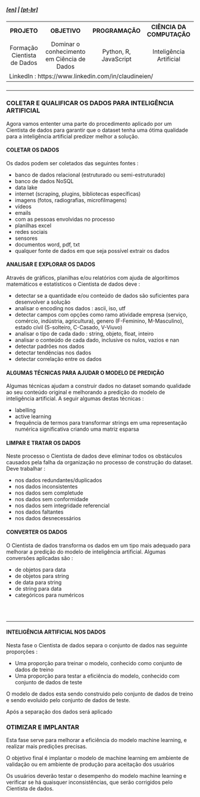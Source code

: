 <h5><a href="blank_">[en]</a> | <a href="blank_">[pt-br]</a>
</h5>
<h5>
<div>
  <table>
    <tr>
      <th>PROJETO</th>
      <th>OBJETIVO</th>
      <th>PROGRAMAÇÃO</th>
      <th>CIÊNCIA DA COMPUTAÇÃO</th>
    </tr>
    <tr>
      <td align="center">Formação Cientista de Dados</td>
      <td align="center">Dominar o conhecimento em Ciência de Dados</td>
      <td align="center">Python, R, JavaScript</td>
      <td align="center">Inteligência Artificial</td>
    </tr>
    <tr>
        <td colspan="4">LinkedIn : https://www.linkedin.com/in/claudineien/</td>
    </tr>
  </table>
</div>
</h5>

<hr>
<h3>COLETAR E QUALIFICAR OS DADOS PARA INTELIGÊNCIA ARTIFICIAL</h3>
<p>Agora vamos ententer uma parte do procedimento aplicado por um Cientista de dados para garantir que o dataset tenha uma ótima qualidade para a inteligência artificial predizer melhor a solução.</p>
<h4>COLETAR OS DADOS</h4>
<p>Os dados podem ser coletados das seguintes fontes :</p>
<p>
    <ul>
        <li>banco de dados relacional (estruturado ou semi-estruturado)</li>
        <li>banco de dados NoSQL</li>
        <li>data lake</li>
        <li>internet (scraping, plugins, bibliotecas específicas)</li>
        <li>imagens (fotos, radiografias, microfilmagens)</li>
        <li>vídeos</li>
        <li>emails</li>
        <li>com as pessoas envolvidas no processo</li>
        <li>planilhas excel</li>
        <li>redes sociais</li>
        <li>sensores</li>
        <li>documentos word, pdf, txt</li>
        <li>qualquer fonte de dados em que seja possível extrair os dados</li>
    </ul>
</p>
<h4>ANALISAR E EXPLORAR OS DADOS</h4>
<p>Através de gráficos, planilhas e/ou relatórios com ajuda de algorítimos matemáticos e estatísticos o Cientista de dados deve :
    <ul>
        <li>detectar se a quantidade e/ou conteúdo de dados são suficientes para desenvolver a solução</li>
        <li>analisar o encoding nos dados : ascii, iso, utf</li>
        <li>detectar campos com opções como ramo atividade empresa (serviço, comércio, indústria, agricultura), genero (F-Feminino, M-Masculino), estado cívil (S-solteiro, C-Casado, V-Viuvo)</li>
        <li>analisar o tipo de cada dado : string, objeto, float, inteiro</li>
        <li>analisar o conteúdo de cada dado, inclusive os nulos, vazios e nan</li>
        <li>detectar padrões nos dados</li>
        <li>detectar tendências nos dados</li>
        <li>detectar correlação entre os dados</li>
    </ul>
</p>
<h4>ALGUMAS TÉCNICAS PARA AJUDAR O MODELO DE PREDIÇÃO</h4>
<p>Algumas técnicas ajudam a construir dados no dataset somando qualidade ao seu conteúdo original e melhorando a predição do modelo de inteligência artificial. A seguir algumas destas técnicas :
    <ul>
        <li>labelling</li>
        <li>active learning</li>
        <li>frequência de termos para transformar strings em uma representação numérica significativa criando uma matriz esparsa</li>
    </ul>
</p>
<h4>LIMPAR E TRATAR OS DADOS</h4>
<p>Neste processo o Cientista de dados deve eliminar todos os obstáculos causados pela falha da organização no processo de construção do dataset. Deve trabalhar :
    <ul>
        <li>nos dados redundantes/duplicados</li>
        <li>nos dados inconsistentes</li>
        <li>nos dados sem completude</li>
        <li>nos dados sem conformidade</li>
        <li>nos dados sem integridade referencial</li>
        <li>nos dados faltantes</li>
        <li>nos dados desnecessários</li>
    </ul>
</p>
<h4>CONVERTER OS DADOS</h4>
<p>O Cientista de dados transforma os dados em um tipo mais adequado para melhorar a predição do modelo de inteligência artificial. Algumas conversões aplicadas são :
    <ul>
        <li>de objetos para data</li>
        <li>de objetos para string</li>
        <li>de data para string</li>
        <li>de string para data</li>
        <li>categóricos para numéricos</li>
    </ul>
</p>

<br><br>
<hr>
<h4>INTELIGÊNCIA ARTIFICIAL NOS DADOS</h4>
<p>Nesta fase o Cientista de dados separa o conjunto de dados nas seguinte proporções :</p>
<p>
    <ul>
        <li>Uma proporção para treinar o modelo, conhecido como conjunto de dados de treino</li>
        <li>Uma proporção para testar a eficiência do modelo, conhecido com conjunto de dados de teste</li>
    </ul>
O modelo de dados esta sendo construido pelo conjunto de dados de treino e sendo evoluido pelo conjunto de dados de teste.
</p>
<p>Após a separação dos dados será aplicado </p>

<h3>OTIMIZAR E IMPLANTAR</h3>
<p>Esta fase serve para melhorar a eficiência do modelo machine learning, e realizar mais predições precisas.</p>
<p>O objetivo final é implantar o modelo de machine learning em ambiente de validação ou em ambiente de produção para aceitação dos usuários</p>
<p>Os usuários deverão testar o desempenho do modelo machine learning e verificar se há quaisquer inconsistências, que serão corrigidos pelo Cientista de dados.</p>
